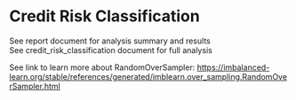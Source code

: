 # Credit Risk Classification
See report document for analysis summary and results \
See credit_risk_classification document for full analysis 


See link to learn more about RandomOverSampler: https://imbalanced-learn.org/stable/references/generated/imblearn.over_sampling.RandomOverSampler.html
